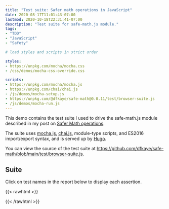```yaml
---
title: "Test suite: Safer math operations in JavaScript"
date: 2020-08-17T11:01:43-07:00
lastmod: 2020-10-18T22:31:41-07:00
description: "Test suite for safe-math.js module."
tags:
- "TDD"
- "JavaScript"
- "Safety"

# load styles and scripts in strict order

styles: 
- https://unpkg.com/mocha/mocha.css
- /css/demos/mocha-css-override.css

scripts: 
- https://unpkg.com/mocha/mocha.js
- https://unpkg.com/chai/chai.js
- /js/demos/mocha-setup.js
- https://unpkg.com/@dfkaye/safe-math@0.0.11/test/browser-suite.js
- /js/demos/mocha-run.js
---
```


This demo contains the test suite I used to drive the safe-math.js module described in my post on [Safer Math operations](/posts/2020/08/17/safer-math-operations-in-javascript-using-tdd/).

The suite uses [mocha.js](https://mochajs.org/), [chai.js](https://www.chaijs.com/), module-type scripts, and ES2016 import/export syntax, and is served up by [Hugo](https://gohugo.io).

You can view the source of the test suite at https://github.com/dfkaye/safe-math/blob/main/test/browser-suite.js.

## Suite

Click on test names in the report below to display each assertion.

{{< rawhtml >}}
<div id="fixture"></div>
<div id="mocha"></div>
{{< /rawhtml >}}
